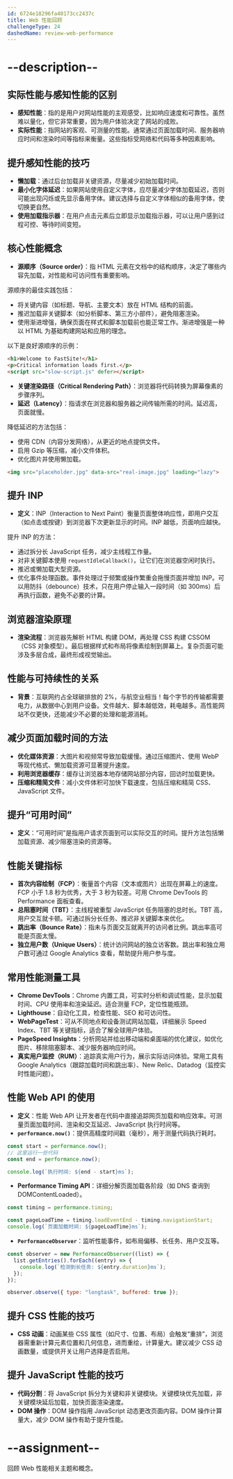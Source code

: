 ```yaml
---
id: 6724e18296fa40173cc2437c
title: Web 性能回顾
challengeType: 24
dashedName: review-web-performance
---
```


# --description--

## 实际性能与感知性能的区别

- **感知性能**：指的是用户对网站性能的主观感受，比如响应速度和可靠性。虽然难以量化，但它非常重要，因为用户体验决定了网站的成败。
- **实际性能**：指网站的客观、可测量的性能。通常通过页面加载时间、服务器响应时间和渲染时间等指标来衡量。这些指标受网络和代码等多种因素影响。

## 提升感知性能的技巧

- **懒加载**：通过后台加载非关键资源，尽量减少初始加载时间。
- **最小化字体延迟**：如果网站使用自定义字体，应尽量减少字体加载延迟，否则可能出现闪烁或先显示备用字体。建议选择与自定义字体相似的备用字体，使切换更自然。
- **使用加载指示器**：在用户点击元素后立即显示加载指示器，可以让用户感到过程可控、等待时间变短。

## 核心性能概念

- **源顺序（Source order）**：指 HTML 元素在文档中的结构顺序，决定了哪些内容先加载，对性能和可访问性有重要影响。

源顺序的最佳实践包括：

- 将关键内容（如标题、导航、主要文本）放在 HTML 结构的前面。
- 推迟加载非关键脚本（如分析脚本、第三方小部件），避免阻塞渲染。
- 使用渐进增强，确保页面在样式和脚本加载前也能正常工作。渐进增强是一种以 HTML 为基础构建网站和应用的理念。

以下是良好源顺序的示例：

```html
<h1>Welcome to FastSite!</h1>
<p>Critical information loads first.</p>
<script src="slow-script.js" defer></script>
```

- **关键渲染路径（Critical Rendering Path）**：浏览器将代码转换为屏幕像素的步骤序列。
- **延迟（Latency）**：指请求在浏览器和服务器之间传输所需的时间。延迟高，页面就慢。

降低延迟的方法包括：

- 使用 CDN（内容分发网络），从更近的地点提供文件。
- 启用 Gzip 等压缩，减小文件体积。
- 优化图片并使用懒加载。

```html
<img src="placeholder.jpg" data-src="real-image.jpg" loading="lazy">
```

## 提升 INP

- **定义**：INP（Interaction to Next Paint）衡量页面整体响应性，即用户交互（如点击或按键）到浏览器下次更新显示的时间。INP 越低，页面响应越快。

提升 INP 的方法：

- 通过拆分长 JavaScript 任务，减少主线程工作量。
- 对非关键脚本使用 `requestIdleCallback()`，让它们在浏览器空闲时执行。
- 推迟或懒加载大型资源。
- 优化事件处理函数。事件处理过于频繁或操作繁重会拖慢页面并增加 INP。可以用防抖（debounce）技术，只在用户停止输入一段时间（如 300ms）后再执行函数，避免不必要的计算。

## 浏览器渲染原理

- **渲染流程**：浏览器先解析 HTML 构建 DOM，再处理 CSS 构建 CSSOM（CSS 对象模型）。最后根据样式和布局将像素绘制到屏幕上。复杂页面可能涉及多层合成，最终形成视觉输出。

## 性能与可持续性的关系

- **背景**：互联网约占全球碳排放的 2%，与航空业相当！每个字节的传输都需要电力，从数据中心到用户设备。文件越大、脚本越低效，耗电越多。高性能网站不仅更快，还能减少不必要的处理和能源消耗。

## 减少页面加载时间的方法

- **优化媒体资源**：大图片和视频常导致加载缓慢。通过压缩图片、使用 WebP 等现代格式、懒加载资源可显著提升速度。
- **利用浏览器缓存**：缓存让浏览器本地存储网站部分内容，回访时加载更快。
- **压缩和精简文件**：减小文件体积可加快下载速度，包括压缩和精简 CSS、JavaScript 文件。

## 提升“可用时间”

- **定义**：“可用时间”是指用户请求页面到可以实际交互的时间。提升方法包括懒加载资源、减少阻塞渲染的资源等。

## 性能关键指标

- **首次内容绘制（FCP）**：衡量首个内容（文本或图片）出现在屏幕上的速度。FCP 小于 1.8 秒为优秀，大于 3 秒为较差。可用 Chrome DevTools 的 Performance 面板查看。
- **总阻塞时间（TBT）**：主线程被重型 JavaScript 任务阻塞的总时长。TBT 高，用户交互就卡顿。可通过拆分长任务、推迟非关键脚本来优化。
- **跳出率（Bounce Rate）**：指未与页面交互就离开的访问者比例。跳出率高可能是页面太慢。
- **独立用户数（Unique Users）**：统计访问网站的独立访客数。跳出率和独立用户数可通过 Google Analytics 查看，帮助提升用户参与度。

## 常用性能测量工具

- **Chrome DevTools**：Chrome 内置工具，可实时分析和调试性能，显示加载时间、CPU 使用率和渲染延迟。适合测量 FCP，定位性能瓶颈。
- **Lighthouse**：自动化工具，检查性能、SEO 和可访问性。
- **WebPageTest**：可从不同地点和设备测试网站加载，详细展示 Speed Index、TBT 等关键指标，适合了解全球用户体验。
- **PageSpeed Insights**：分析网站并给出移动端和桌面端的优化建议，如优化图片、移除阻塞脚本、减少服务器响应时间。
- **真实用户监控（RUM）**：追踪真实用户行为，展示实际访问体验。常用工具有 Google Analytics（跟踪加载时间和跳出率）、New Relic、Datadog（监控实时性能问题）。

## 性能 Web API 的使用

- **定义**：性能 Web API 让开发者在代码中直接追踪网页加载和响应效率。可测量页面加载时间、渲染和交互延迟、JavaScript 执行时间等。
- **`performance.now()`**：提供高精度时间戳（毫秒），用于测量代码执行耗时。

```js
const start = performance.now();  
// 这里运行一些代码  
const end = performance.now();  

console.log(`执行时间: ${end - start}ms`);
```

- **Performance Timing API**：详细分解页面加载各阶段（如 DNS 查询到 DOMContentLoaded）。

```js
const timing = performance.timing;  

const pageLoadTime = timing.loadEventEnd - timing.navigationStart;  
console.log(`页面加载时间: ${pageLoadTime}ms`);
```

- **`PerformanceObserver`**：监听性能事件，如布局偏移、长任务、用户交互等。

```js
const observer = new PerformanceObserver((list) => {  
  list.getEntries().forEach((entry) => {  
    console.log(`检测到长任务: ${entry.duration}ms`);  
  });  
});  

observer.observe({ type: "longtask", buffered: true });
```

## 提升 CSS 性能的技巧

- **CSS 动画**：动画某些 CSS 属性（如尺寸、位置、布局）会触发“重排”，浏览器需重新计算元素位置和几何信息，进而重绘，计算量大。建议减少 CSS 动画数量，或提供开关让用户选择是否启用。

## 提升 JavaScript 性能的技巧

- **代码分割**：将 JavaScript 拆分为关键和非关键模块。关键模块优先加载，非关键模块延后加载，加快页面渲染速度。
- **DOM 操作**：DOM 操作指用 JavaScript 动态更改页面内容。DOM 操作计算量大，减少 DOM 操作有助于提升性能。

# --assignment--

回顾 Web 性能相关主题和概念。

